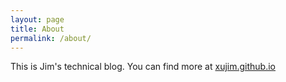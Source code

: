```yaml
---
layout: page
title: About
permalink: /about/
---
```


This is Jim's technical blog. You can find more at [xujim.github.io](http://xujim.github.io/)
